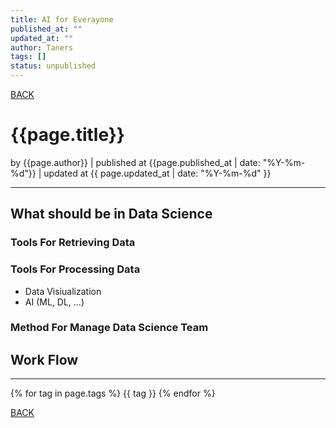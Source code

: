 ```yaml
---
title: AI for Everayone
published_at: ""
updated_at: ""
author: Taners
tags: []
status: unpublished
---
```


[BACK](../)

# {{page.title}}

by {{page.author}} |
published at {{page.published_at | date: "%Y-%m-%d"}} |
updated at {{ page.updated_at | date: "%Y-%m-%d" }}

---

## What should be in Data Science 

### Tools For Retrieving Data

### Tools For Processing Data

- Data Visiualization
- AI (ML, DL, ...)

### Method For Manage Data Science Team 

## Work Flow
---

{% for tag in page.tags %}
  {{ tag }}
{% endfor %}

[BACK](../)